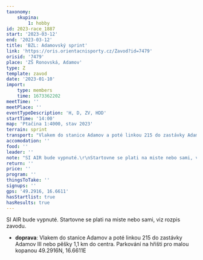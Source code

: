 ```yaml
---
taxonomy:
    skupina:
        1: hobby
id: 2023-race_1887
start: '2023-03-12'
end: '2023-03-12'
title: 'BZL: Adamovský sprint'
link: 'https://oris.orientacnisporty.cz/Zavod?id=7479'
orisid: '7479'
place: 'ZŠ Ronovská, Adamov'
type: Z
template: zavod
date: '2023-01-10'
import:
    type: members
    time: 1673362202
meetTime: ''
meetPlace: ''
eventTypeDescription: 'H, D, ZV, HDD'
startTime: '14:00'
map: 'Ptačina 1:4000, stav 2023'
terrain: sprint
transport: "Vlakem do stanice Adamov a poté linkou 215 do zastávky Adamov III\r\nnebo pěšky 1,1 km do centra.\r\nParkování na hřišti pro malou kopanou 49.2916N, 16.6611E"
accomodation: ''
food: ''
leader: ''
note: "SI AIR bude vypnuté.\r\nStartovne se plati na miste nebo sami, viz rozpis zavodu."
return: ''
price: ''
program: ''
thingsToTake: ''
signups: ''
gps: '49.2916, 16.6611'
hasStartlist: true
hasResults: true
---
```


SI AIR bude vypnuté.
Startovne se plati na miste nebo sami, viz rozpis zavodu.
* **doprava**: Vlakem do stanice Adamov a poté linkou 215 do zastávky Adamov III
nebo pěšky 1,1 km do centra.
Parkování na hřišti pro malou kopanou 49.2916N, 16.6611E
